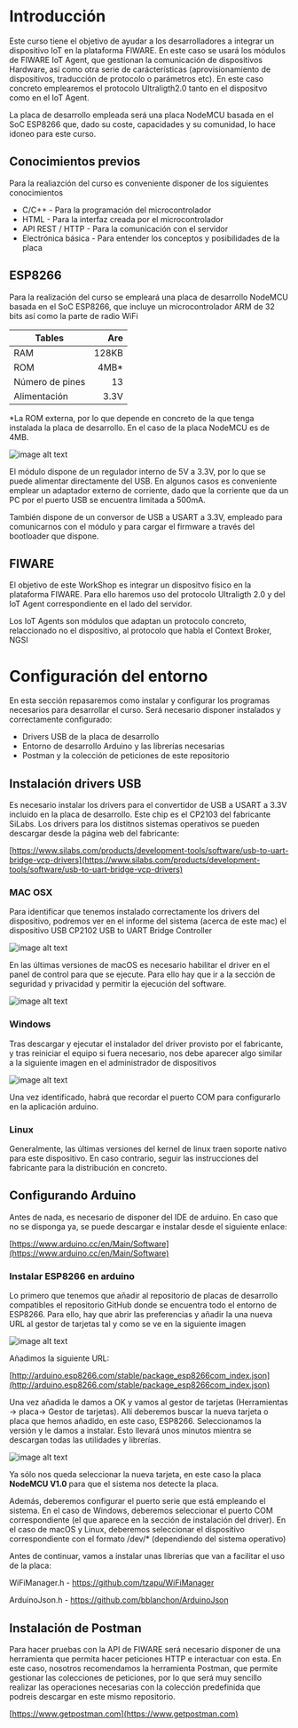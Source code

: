 # Introducción

Este curso tiene el objetivo de ayudar a los desarrolladores a integrar un dispositivo IoT en la plataforma FIWARE. En este caso se usará los módulos de FIWARE IoT Agent, que gestionan la comunicación de dispositivos Hardware, así como otra serie de carácterísticas (aprovisionamiento de dispositivos, traducción de protocolo o parámetros etc). En este caso concreto emplearemos el protocolo Ultraligth2.0 tanto en el dispositvo como en el IoT Agent.

La placa de desarrollo empleada será una placa NodeMCU basada en el SoC ESP8266 que, dado su coste, capacidades y su comunidad, lo hace idoneo para este curso. 



## Conocimientos previos

Para la realiazción del curso es conveniente disponer de los siguientes conocimientos
* C/C++ - Para la programación del microcontrolador
* HTML - Para la interfaz creada por el microcontrolador
* API REST / HTTP - Para la comunicación con el servidor
* Electrónica básica - Para entender los conceptos y posibilidades de la placa


## ESP8266

Para la realización del curso se empleará una placa de desarrollo NodeMCU basada en el SoC ESP8266, que incluye un microcontrolador ARM de 32 bits así como la parte de radio WiFi



| Tables           | Are           |
| -----------------|--------------:|
| RAM              | 128KB         |
| ROM              | 4MB*          |
| Número de pines  | 13            |
| Alimentación     | 3.3V          |

*La ROM externa, por lo que depende en concreto de la que tenga instalada la placa de desarrollo. En el caso de la placa NodeMCU es de 4MB.

![image alt text](doc/files/image_0.png)

El módulo dispone de un regulador interno de 5V a 3.3V, por lo que se puede alimentar directamente del USB. En algunos casos es conveniente emplear un adaptador externo de corriente, dado que la corriente que da un PC por el puerto USB se encuentra limitada a 500mA.

También dispone de un conversor de USB a USART a 3.3V, empleado para comunicarnos con el módulo y para cargar el firmware a través del bootloader que dispone.

## FIWARE

El objetivo de este WorkShop es integrar un dispositvo físico en la plataforma FIWARE. Para ello haremos uso del protocolo Ultraligth 2.0 y del IoT Agent correspondiente en el lado del servidor.

Los IoT Agents son módulos que adaptan un protocolo concreto, relaccionado no el dispositivo, al protocolo que habla el Context Broker, NGSI

# Configuración del entorno

En esta sección repasaremos como instalar y configurar los programas necesarios para desarrollar el curso. Será necesario disponer instalados y correctamente configurado:
* Drivers USB de la placa de desarrollo
* Entorno de desarrollo Arduino y las librerías necesarias
* Postman y la colección de peticiones de este repositorio


## Instalación drivers USB

Es necesario instalar los drivers para el convertidor de USB a USART a 3.3V incluido en la placa de desarrollo. Este chip es el CP2103 del fabricante SiLabs. Los drivers para los distitnos sistemas operativos se pueden descargar desde la página web del fabricante:

[https://www.silabs.com/products/development-tools/software/usb-to-uart-bridge-vcp-drivers](https://www.silabs.com/products/development-tools/software/usb-to-uart-bridge-vcp-drivers)

### MAC OSX

Para identificar que tenemos instalado correctamente los drivers del dispositivo, podremos ver en el informe del sistema (acerca de este mac) el dispositivo USB CP2102 USB to UART Bridge Controller

![image alt text](doc/files/image_1.png)

En las últimas versiones de macOS es necesario habilitar el driver en el panel de control para que se ejecute. Para ello hay que ir a la sección de seguridad y privacidad y permitir la ejecución del software.

![image alt text](doc/files/image_2.png)

### Windows

Tras descargar y ejecutar el instalador del driver provisto por el fabricante, y tras reiniciar el equipo si fuera necesario, nos debe aparecer algo similar a la siguiente imagen en el administrador de dispositivos

![image alt text](doc/files/image_3.png)

Una vez identificado, habrá que recordar el puerto COM para configurarlo en la aplicación arduino.

### Linux

Generalmente, las últimas versiones del kernel de linux traen soporte nativo para este dispositivo. En caso contrario, seguir las instrucciones del fabricante para la distribución en concreto.

## Configurando Arduino

Antes de nada, es necesario de disponer del IDE de arduino. En caso que no se disponga ya, se puede descargar e instalar desde el siguiente enlace:

[https://www.arduino.cc/en/Main/Software](https://www.arduino.cc/en/Main/Software)

### Instalar ESP8266 en arduino

Lo primero que tenemos que añadir al repositorio de placas de desarrollo compatibles el repositorio GitHub donde se encuentra todo el entorno de ESP8266. Para ello, hay que abrir las preferencias y añadir la una nueva URL al gestor de tarjetas tal y como se ve en la siguiente imagen

![image alt text](doc/files/image_4.png)

Añadimos la siguiente URL:

[http://arduino.esp8266.com/stable/package_esp8266com_index.json](http://arduino.esp8266.com/stable/package_esp8266com_index.json)

Una vez añadida le damos a OK y vamos al gestor de tarjetas (Herramientas -> placa-> Gestor de tarjetas). Allí deberemos buscar la nueva tarjeta o placa que hemos añadido, en este caso, ESP8266. Seleccionamos la versión y le damos a instalar. Esto llevará unos minutos mientra se descargan todas las utilidades y librerías.

![image alt text](doc/files/image_5.png)

Ya sólo nos queda seleccionar la nueva tarjeta, en este caso la placa **NodeMCU V1.0** para que el sistema nos detecte la placa.

Además, deberemos configurar el puerto serie que está empleando el sistema. En el caso de Windows, deberemos seleccionar el puerto COM correspondiente (el que aparece en la sección de instalación del driver). En el caso de macOS y Linux, deberemos seleccionar el dispositivo correspondiente con el formato /dev/* (dependiendo del sistema operativo)

Antes de continuar, vamos a instalar unas librerías que van a facilitar el uso de la placa:

WiFiManager.h          - https://github.com/tzapu/WiFiManager

ArduinoJson.h          - https://github.com/bblanchon/ArduinoJson

## Instalación de Postman

Para hacer pruebas con la API de FIWARE será necesario disponer de una herramienta que permita hacer peticiones HTTP e interactuar con esta. En este caso, nosotros recomendamos la herramienta Postman, que permite gestionar las colecciones de peticiones, por lo que será muy sencillo realizar las operaciones necesarias con la colección predefinida que podreis descargar en este mismo repositorio.

[https://www.getpostman.com](https://www.getpostman.com)

